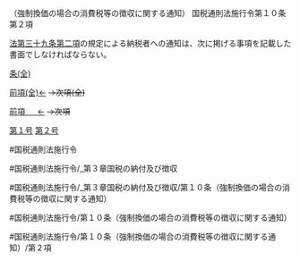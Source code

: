 （強制換価の場合の消費税等の徴収に関する通知）
国税通則法施行令第１０条第２項

[法第三十九条第二項](国税通則法＿＿＿＿＿第３９条第２項)の規定による納税者への通知は、次に掲げる事項を記載した書面でしなければならない。

[条(全)](国税通則法施行＿令＿第１０条_.md)

[前項(全)←](国税通則法施行＿令＿第１０条第１項_.md)  ~~→次項(全)~~

[前項 　 ←](国税通則法施行＿令＿第１０条第１項.md)  ~~→次項~~

[第１号](国税通則法施行＿令＿第１０条第２項第１号.md)  [第２号](国税通則法施行＿令＿第１０条第２項第２号.md)  

#国税通則法施行令

#国税通則法施行令/_第３章国税の納付及び徴収

#国税通則法施行令/_第３章国税の納付及び徴収/第１０条（強制換価の場合の消費税等の徴収に関する通知）

#国税通則法施行令/第１０条（強制換価の場合の消費税等の徴収に関する通知）

#国税通則法施行令/第１０条（強制換価の場合の消費税等の徴収に関する通知）/第２項

